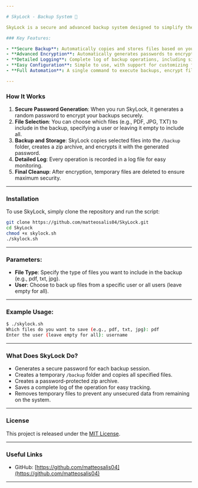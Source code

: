 ```yaml
---

# SkyLock - Backup System 🔐

SkyLock is a secure and advanced backup system designed to simplify the protection of your most important files. With randomly generated passwords and data encryption, SkyLock ensures that your backups remain safe and protected from unauthorized access.

### Key Features:

- **Secure Backup**: Automatically copies and stores files based on your specific needs (e.g., by file type).
- **Advanced Encryption**: Automatically generates passwords to encrypt your backups in zip format, ensuring maximum security.
- **Detailed Logging**: Complete log of backup operations, including size, number of files, and process duration.
- **Easy Configuration**: Simple to use, with support for customizing files and users to include in the backup.
- **Full Automation**: A single command to execute backups, encrypt files, and keep them secure.

---
```


### How It Works

1. **Secure Password Generation**: When you run SkyLock, it generates a random password to encrypt your backups securely.
2. **File Selection**: You can choose which files (e.g., PDF, JPG, TXT) to include in the backup, specifying a user or leaving it empty to include all.
3. **Backup and Storage**: SkyLock copies selected files into the `/backup` folder, creates a zip archive, and encrypts it with the generated password.
4. **Detailed Log**: Every operation is recorded in a log file for easy monitoring.
5. **Final Cleanup**: After encryption, temporary files are deleted to ensure maximum security.

---

### Installation

To use SkyLock, simply clone the repository and run the script:

```bash
git clone https://github.com/matteosalis04/SkyLock.git
cd SkyLock
chmod +x skylock.sh
./skylock.sh
```

---

### Parameters:

- **File Type**: Specify the type of files you want to include in the backup (e.g., pdf, txt, jpg).
- **User**: Choose to back up files from a specific user or all users (leave empty for all).

---

### Example Usage:

```bash
$ ./skylock.sh
Which files do you want to save (e.g., pdf, txt, jpg): pdf
Enter the user (leave empty for all): username
```

---

### What Does SkyLock Do?

- Generates a secure password for each backup session.
- Creates a temporary `/backup` folder and copies all specified files.
- Creates a password-protected zip archive.
- Saves a complete log of the operation for easy tracking.
- Removes temporary files to prevent any unsecured data from remaining on the system.

---

### License

This project is released under the [MIT License](https://opensource.org/licenses/MIT).

---

### Useful Links

- GitHub: [https://github.com/matteosalis04](https://github.com/matteosalis04)

---
